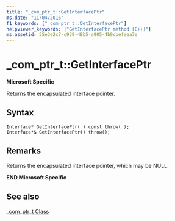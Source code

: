 ```yaml
---
title: "_com_ptr_t::GetInterfacePtr"
ms.date: "11/04/2016"
f1_keywords: ["_com_ptr_t::GetInterfacePtr"]
helpviewer_keywords: ["GetInterfacePtr method [C++]"]
ms.assetid: 55e3e2c7-c939-48b5-a905-4b9cbefeea7e
---
```

# _com_ptr_t::GetInterfacePtr

**Microsoft Specific**

Returns the encapsulated interface pointer.

## Syntax

```
Interface* GetInterfacePtr( ) const throw( );
Interface*& GetInterfacePtr() throw();
```

## Remarks

Returns the encapsulated interface pointer, which may be NULL.

**END Microsoft Specific**

## See also

[_com_ptr_t Class](../cpp/com-ptr-t-class.md)